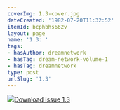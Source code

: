 ```yaml
---
coverImg: 1.3-cover.jpg
dateCreated: '1982-07-20T11:32:52'
itemId: bcphbhs662v
layout: page
name: '1.3: '
tags:
- hasAuthor: dreamnetwork
- hasTag: dream-network-volume-1
- hasTag: dreamnetwork
type: post
urlSlug: '1.3'
---
```

<img class="card-journal-img" src="../images/1.3-rect.jpg"/><a href="../files/pdfs/Volume_1/1.3_Dream_Network_Bulletin_Vol.1_Issue_3.pdf" download="">Download issue 1.3</a>